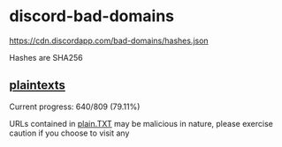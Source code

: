 # discord-bad-domains

https://cdn.discordapp.com/bad-domains/hashes.json

Hashes are SHA256

## [plaintexts](/plain.TXT)

Current progress: 640/809 (79.11%)

URLs contained in [plain.TXT](/plain.TXT) may be malicious in nature, please exercise caution if you choose to visit any
